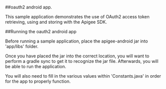 ##oauth2 android app.

This sample application demonstrates the use of OAuth2 access token retrieving, using and storing with the Apigee SDK.

##Running the oauth2 android app

Before running a sample application, place the apigee-android jar into 'app/libs' folder.  

Once you have placed the jar into the correct location, you will want to perform a gradle sync to get it to recognize the jar file.  Afterwards, you will be able to run the application.

You will also need to fill in the various values within 'Constants.java' in order for the app to properly function.

